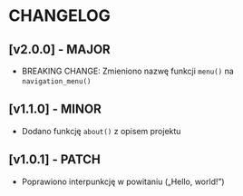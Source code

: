 # CHANGELOG

## [v2.0.0] - MAJOR
- BREAKING CHANGE: Zmieniono nazwę funkcji `menu()` na `navigation_menu()`

## [v1.1.0] - MINOR
- Dodano funkcję `about()` z opisem projektu

## [v1.0.1] - PATCH
- Poprawiono interpunkcję w powitaniu („Hello, world!”)
